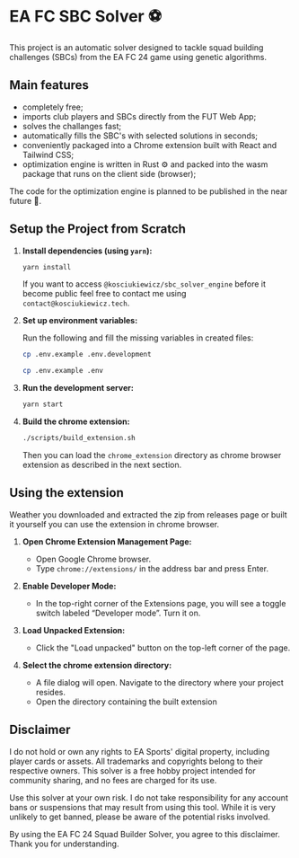 # EA FC SBC Solver ⚽

This project is an automatic solver designed to tackle squad building challenges (SBCs) from the EA FC 24 game using genetic algorithms. 

## Main features
- completely free;
- imports club players and SBCs directly from the FUT Web App;
- solves the challanges fast;
- automatically fills the SBC's with selected solutions in seconds;
- conveniently packaged into a Chrome extension built with React and Tailwind CSS;
- optimization engine is written in Rust ⚙️ and packed into the wasm package that runs on the client side (browser);

The code for the optimization engine is planned to be published in the near future 🚀. 

## Setup the Project from Scratch

1. **Install dependencies (using `yarn`):**

   ```bash
   yarn install
   ```
    If you want to access `@kosciukiewicz/sbc_solver_engine` before it become public feel free to contact me using `contact@kosciukiewicz.tech`.

2. **Set up environment variables:**

    Run the following and fill the missing variables in created files:

   ```bash
   cp .env.example .env.development
   ```

   ```bash
   cp .env.example .env
   ```

3. **Run the development server:**
   ```bash
   yarn start
   ```

4. **Build the chrome extension:**
   ```bash
   ./scripts/build_extension.sh
   ```

   Then you can load the `chrome_extension` directory as chrome browser extension as described in the next section.

## Using the extension

Weather you downloaded and extracted the zip from releases page or built it yourself you can use the extension in chrome browser.

1. **Open Chrome Extension Management Page:**

   - Open Google Chrome browser.
   - Type `chrome://extensions/` in the address bar and press Enter.

2. **Enable Developer Mode:**

   - In the top-right corner of the Extensions page, you will see a toggle switch labeled “Developer mode”. Turn it on.

3. **Load Unpacked Extension:**

   - Click the "Load unpacked" button on the top-left corner of the page.
   
4. **Select the chrome extension directory:**

   - A file dialog will open. Navigate to the directory where your project resides.
   - Open the directory containing the built extension

## Disclaimer

I do not hold or own any rights to EA Sports' digital property, including player cards or assets. All trademarks and copyrights belong to their respective owners. This solver is a free hobby project intended for community sharing, and no fees are charged for its use. 

Use this solver at your own risk. I do not take responsibility for any account bans or suspensions that may result from using this tool. While it is very unlikely to get banned, please be aware of the potential risks involved. 

By using the EA FC 24 Squad Builder Solver, you agree to this disclaimer. Thank you for understanding.